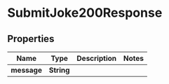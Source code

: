 

# SubmitJoke200Response

## Properties

Name | Type | Description | Notes
------------ | ------------- | ------------- | -------------
**message** | **String** |  | 




